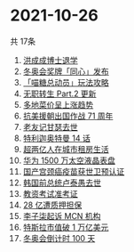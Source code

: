 # 2021-10-26
  共 17条

  <!-- BEGIN -->
  <!-- 最后更新时间:Tue Oct 26 2021 14:10:15 GMT+0000 (Coordinated Universal Time) -->
  1. [洪成成博士退学](https://www.zhihu.com/search?q=洪成成)
1. [冬奥会奖牌「同心」发布](https://www.zhihu.com/search?q=冬奥会奖牌)
1. [「喵糖总动员」玩法攻略](https://www.zhihu.com/search?q=喵糖)
1. [无职转生 Part.2 更新](https://www.zhihu.com/search?q=无职转生)
1. [多地菜价呈上涨趋势](https://www.zhihu.com/search?q=菜价)
1. [抗美援朝出国作战 71 周年](https://www.zhihu.com/search?q=抗美援朝)
1. [老友记甘瑟去世](https://www.zhihu.com/search?q=甘瑟)
1. [特利迦奥特曼 14 话](https://www.zhihu.com/search?q=特利迦奥特曼)
1. [超两亿人在城市租房生活](https://www.zhihu.com/search?q=城市租房)
1. [华为 1500 万太空液晶表盘](https://www.zhihu.com/search?q=太空液晶表盘)
1. [国产宫颈癌疫苗获世卫预认证](https://www.zhihu.com/search?q=宫颈癌疫苗)
1. [韩国前总统卢泰愚去世](https://www.zhihu.com/search?q=卢泰愚)
1. [教资考试准考证](https://www.zhihu.com/search?q=教资)
1. [28 亿遭质押担保](https://www.zhihu.com/search?q=28亿)
1. [李子柒起诉 MCN 机构](https://www.zhihu.com/search?q=李子柒)
1. [特斯拉市值破 1 万亿美元](https://www.zhihu.com/search?q=特斯拉)
1. [冬奥会倒计时 100 天](https://www.zhihu.com/search?q=冬奥会)
  <!-- END -->
  